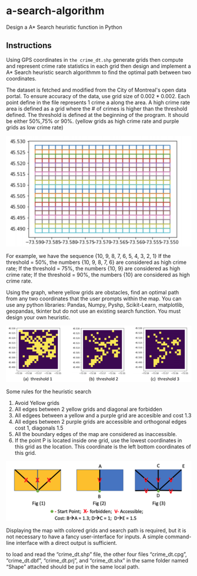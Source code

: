 # a-search-algorithm

Design a A\* Search heuristic function in Python

## Instructions

Using GPS coordinates in `the crime_dt.shp` generate grids then compute and represent crime rate
statistics in each grid then design and implement a A\* Search heuristic search algorithmm to find the optimal
path between two coordinates.

The dataset is fetched and modified from the City of Montreal's open data portal. To ensure accuracy of the data, use grid size of 0.002 \* 0.002. Each point define in the file represents 1 crime a along the area. A high crime rate area is defined as a grid where the # of crimes is higher than the threshold defined. The threshold is defined at the beginning of the program. It should be either 50%,75% or 90%. (yellow grids as high crime rate and purple grids as low crime rate)

![grids](./grids.png)

For example, we have the sequence {10, 9, 8, 7, 6, 5, 4, 3, 2, 1}
If the threshold = 50%, the numbers {10, 9, 8, 7, 6} are considered as high crime rate;
If the threshold = 75%, the numbers {10, 9} are considered as high crime rate;
If the threshold = 90%, the numbers {10} are considered as high crime rate.

Using the graph, where yellow grids are obstacles, find an optimal path from any two coordinates that the user prompts within the map. You can use any python libraries: Pandas, Numpy, Pyshp, Scikit-Learn, matplotlib, geopandas, tkinter but do not use an existing search function. You must design your own heuristic.

![example](./example.png)

Some rules for the heuristic search

1. Avoid Yellow grids
2. All edges between 2 yellow grids and diagonal are forbidden
3. All edgees between a yellow and a purple grid are accesible and cost 1.3
4. All edges between 2 purple grids are accessible and orthogonal edges cost 1, diagonals 1.5
5. All the boundary edges of the map are considered as inaccessible.
6. If the point P is located inside one grid, use the lowest coordinates in this grid as the
   location. This coordinate is the left bottom coordinates of this grid.

![cost](./cost.png)

Displaying the map with colored grids and search path is required, but it is not necessary to have a fancy user-interface for inputs. A simple command-line interface with a direct output is sufficient.

to load and read the “crime_dt.shp” file, the other four files “crime_dt.cpg”, “crime_dt.dbf”,
“crime_dt.prj”, and “crime_dt.shx” in the same folder named “Shape”
attached should be put in the same local path.
